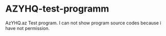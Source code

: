 # AZYHQ-test-programm
AzYHQ.az Test program. I can not show program source codes because i have not permission.
